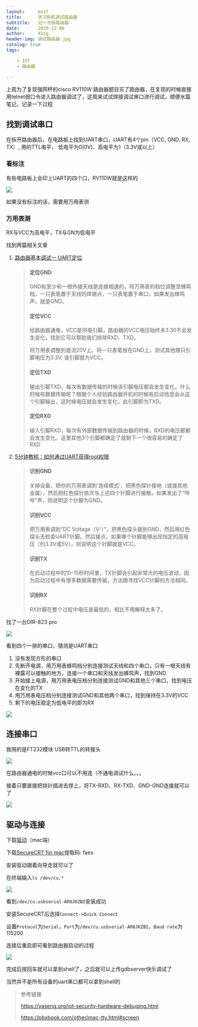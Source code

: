 ```yaml
---
layout:     post
title:      学习拆机调试路由器
subtitle:   记一次拆路由器
date:       2020-12-06
author:     X1ng
header-img: 调试路由器.jpg
catalog: true
tags:

    - IOT
    - 路由器

---
```


上周为了复现强网杯的cisco RV110W 路由器题目买了路由器，在复现的时候直接用telnet弱口令进入路由器调试了，这周来试试焊接调试串口进行调试，顺便水篇笔记，记录一下过程

## 找到调试串口

在拆开路由器后，在电路板上找到UART串口，UART有4个pin（VCC, GND, RX, TX）, 用的TTL电平， 低电平为0(0V)、高电平为1（3.3V或以上）

### 看标注

有些电路板上会印上UART的四个口，RV110W就是这样的

![](https://tva1.sinaimg.cn/large/0081Kckwly1gle3hd4rzzj315q0qkwpv.jpg)

如果没有标注的话，需要用万用表测

### 万用表测

RX与VCC为高电平，TX与GN为低电平

找到两篇相关文章


1. [路由器基本调试一 UART定位](https://zhuanlan.zhihu.com/p/73875084)

    >#### 定位GND
    >
    >GND和至少和一根外接天线是连接相通的，将万用表的档位调整至蜂鸣档，一只表笔置于天线的焊锡点，一只表笔置于串口，如果发出蜂鸣声，就是GND。
    >
    >
    >
    >#### 定位VCC
    >
    >给路由器通电，VCC是供电引脚，路由器的VCC电压始终未3.30不会发生变化，找到它可以帮助我们排除RXD、TXD。
    >
    >将万用表调整到直流20V上。将一只表笔放在GND上，测试其他哪只引脚电压为3.3V, 该引脚就为VCC。
    >
    >
    >
    >#### 定位TXD
    >
    >输出引脚TXD，每次有数据传输的时候该引脚电压都会发生变化。什么时候有数据传输呢？根据个人经验路由器开机的时候有启动信息会从这个引脚输出，这时候电压就会发生变化，此引脚即为TXD。
    >
    >
    >
    >#### 定位RXD
    >
    >输入引脚RXD，每次有外部数据传输到路由器的时候，RXD的电压都都会发生变化。这里其他3个引脚都确定了就剩下一个很容易的确定了RXD

2. [5分钟教程：如何通过UART获得root权限](https://www.sohu.com/a/224775842_354899)

    >#### 识别GND
    >
    >关掉设备，把你的万用表调到‘连续模式‘，把黑色探针接地（或接其他金属），然后把红色探针依次与上述四个针脚进行接触，如果发出了“哔哔”声，则说明这个针脚为GND。
    >
    >
    >
    >#### 识别VCC
    >
    >把万用表调到“DC Voltage（V-）”，把黑色探头接到GND，然后用红色探头去检查UART针脚。然后接点，如果哪个针脚能够出现恒定的高电压（约3.3V或5V），则说明这个针脚就是VCC。
    >
    >
    >
    >#### 识别TX
    >
    >在启动过程中的10-15秒时间里，TX针脚会引起非常大的电压波动，因为启动过程中有很多数据需要传输，方法跟寻找VCC针脚的方法相同。
    >
    >
    >
    >#### 识别RX
    >
    >RX针脚在整个过程中电压是最低的，相比不用解释太多了。

找了一台DIR-823 pro

![](https://tva1.sinaimg.cn/large/008eGmZEly1gnjs059p0tj31400u0x6p.jpg)

看到四个一排的串口，猜测是UART串口

1. 没有发现方形的串口
2. 先断开电源，用万用表蜂鸣档分别连接测试天线和四个串口，只有一根天线有裸露可以接触的地方，连接一个串口和天线发出蜂鸣声，找到GND
3. 开始接上电源，用万用表电压档分别连接测试GND和其他三个串口，找到电压在变化的TX
4. 用万用表电压档分别连接测试GND和其他两个串口，找到保持在3.3V的VCC
5. 剩下的电压稳定为低电平的即为RX

![](https://tva1.sinaimg.cn/large/008eGmZEly1gnjrz8tcdxj31400u0x6p.jpg)



## 连接串口

我用的是FT232模块 USB转TTL的转接头

![](https://tva1.sinaimg.cn/large/0081Kckwly1gle3hlujlvj31400u0u0x.jpg)

在路由器通电的时候vcc口可以不用连（不通电调试什么。。。

接着只要直接把排针插进去焊上，将TX-RXD、RX-TXD、GND-GND连接就可以了

![](https://tva1.sinaimg.cn/large/0081Kckwly1gle4cdtvo4j31400u01ky.jpg)



## 驱动与连接

下载[驱动](https://github.com/X1ngn/ctf/blob/master/hardware_tool/FTDIUSBSerialDriver_v2_3.zip)（mac端）

下载[SecureCRT for mac](https://pan.baidu.com/s/1K4zY0usxcGwvbrO1_a5qKg)提取码: faes

安装驱动跟着向导走就可以了

在终端输入`ls /dev/cu.*`

![](https://tva1.sinaimg.cn/large/0081Kckwly1gle4cmt2hrj31740b0tdr.jpg)

看到`/dev/cu.usbserial-AR0JKZBI`安装成功

安装SecureCRT后选择`Connect->Quick Connect`

设置`Protocol`为`Serial`，`Port`为`/dev/cu.usbserial-AR0JKZBI`，`Baud rate`为115200

连接后重启即可看到路由器启动的过程

![](https://tva1.sinaimg.cn/large/0081Kckwly1gle4a5bealj316w0u079v.jpg)

完成后按回车就可以拿到shell了，之后就可以上传gdbserver快乐调试了

当然并不是所有设备的uart串口都可以拿到shell的



>参考链接
>
>https://yaseng.org/iot-security-hardware-debuging.html
>
>https://pbxbook.com/other/mac-tty.html#screen
